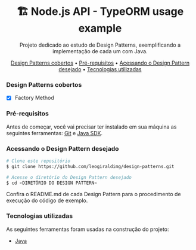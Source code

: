 <h1 align="center">🏗️ Node.js API - TypeORM usage example</h1>

<p align="center">Projeto dedicado ao estudo de Design Patterns, exemplificando a implementação de cada um com Java.</p>

<p align="center">
    <a href="#design-patterns-cobertos">Design Patterns cobertos</a> •
    <a href="#pre-requisitos">Pré-requisitos</a> •
    <a href="#acessando-design-pattern">Acessando o Design Pattern desejado</a> •
    <a href="#tecnologias-utilizadas">Tecnologias utilizadas</a>
</p>

<h3 id="design-patterns-cobertos">Design Patterns cobertos</h3>

- [x] Factory Method

<h3 id="pre-requisitos">Pré-requisitos</h3>

Antes de começar, você vai precisar ter instalado em sua máquina as seguintes ferramentas: [Git](https://git-scm.com/) e [Java SDK](https://www.oracle.com/java/technologies/downloads/).

<h3 id="acessando-design-pattern">Acessando o Design Pattern desejado</h3>

```bash
# Clone este repositório
$ git clone https://github.com/leogiraldimg/design-patterns.git

# Acesse o diretório do Design Pattern desejado
$ cd <DIRETÓRIO DO DESIGN PATTERN>
```

Confira o README.md de cada Design Pattern para o procedimento de execução do código de exemplo.

<h3 id="tecnologias-utilizadas">Tecnologias utilizadas</h3>

As seguintes ferramentas foram usadas na construção do projeto:

- [Java](https://www.java.com/en/)
